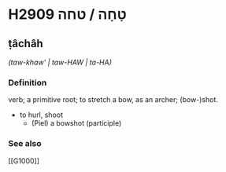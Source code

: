 # H2909 טָחָה / טחה

## ṭâchâh

_(taw-khaw' | taw-HAW | ta-HA)_

### Definition

verb; a primitive root; to stretch a bow, as an archer; (bow-)shot.

- to hurl, shoot
    - (Piel) a bowshot (participle)
### See also

[[G1000]]

